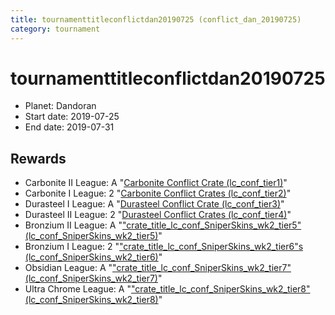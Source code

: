 ```yaml
---
title: tournamenttitleconflictdan20190725 (conflict_dan_20190725)
category: tournament
---
```

# tournamenttitleconflictdan20190725

  * Planet: Dandoran
  * Start date: 2019-07-25
  * End date: 2019-07-31

## Rewards

  * Carbonite II League: A "[Carbonite Conflict Crate (lc_conf_tier1)](lc_conf_tier1.html)"
  * Carbonite I League: 2 "[Carbonite Conflict Crates (lc_conf_tier2)](lc_conf_tier2.html)"
  * Durasteel I League: A "[Durasteel Conflict Crate (lc_conf_tier3)](lc_conf_tier3.html)"
  * Durasteel II League: 2 "[Durasteel Conflict Crates (lc_conf_tier4)](lc_conf_tier4.html)"
  * Bronzium II League: A "["crate_title_lc_conf_SniperSkins_wk2_tier5" (lc_conf_SniperSkins_wk2_tier5)](lc_conf_SniperSkins_wk2_tier5.html)"
  * Bronzium I League: 2 "["crate_title_lc_conf_SniperSkins_wk2_tier6"s (lc_conf_SniperSkins_wk2_tier6)](lc_conf_SniperSkins_wk2_tier6.html)"
  * Obsidian League: A "["crate_title_lc_conf_SniperSkins_wk2_tier7" (lc_conf_SniperSkins_wk2_tier7)](lc_conf_SniperSkins_wk2_tier7.html)"
  * Ultra Chrome League: A "["crate_title_lc_conf_SniperSkins_wk2_tier8" (lc_conf_SniperSkins_wk2_tier8)](lc_conf_SniperSkins_wk2_tier8.html)"
